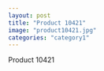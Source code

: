 ```yaml
---
layout: post
title: "Product 10421"
image: "product10421.jpg"
categories: "category1"
---
```

Product 10421
